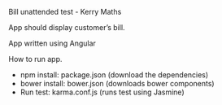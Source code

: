 Bill unattended test - Kerry Maths

App should display customer’s bill.

App written using Angular

How to run app.

- npm install: package.json (download the dependencies)
- bower install: bower.json (downloads bower components)
- Run test: karma.conf.js (runs test using Jasmine)